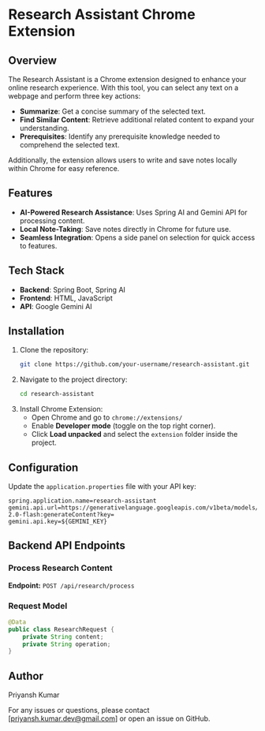 # Research Assistant Chrome Extension

## Overview

The Research Assistant is a Chrome extension designed to enhance your online research experience. With this tool, you can select any text on a webpage and perform three key actions:

- **Summarize**: Get a concise summary of the selected text.
- **Find Similar Content**: Retrieve additional related content to expand your understanding.
- **Prerequisites**: Identify any prerequisite knowledge needed to comprehend the selected text.

Additionally, the extension allows users to write and save notes locally within Chrome for easy reference.

## Features

- **AI-Powered Research Assistance**: Uses Spring AI and Gemini API for processing content.
- **Local Note-Taking**: Save notes directly in Chrome for future use.
- **Seamless Integration**: Opens a side panel on selection for quick access to features.

## Tech Stack

- **Backend**: Spring Boot, Spring AI
- **Frontend**: HTML, JavaScript
- **API**: Google Gemini AI

## Installation

1. Clone the repository:
   ```sh
   git clone https://github.com/your-username/research-assistant.git
   ```
2. Navigate to the project directory:
   ```sh
   cd research-assistant
   ```
3. Install Chrome Extension:
   - Open Chrome and go to `chrome://extensions/`
   - Enable **Developer mode** (toggle on the top right corner).
   - Click **Load unpacked** and select the `extension` folder inside the project.

## Configuration

Update the `application.properties` file with your API key:

```properties
spring.application.name=research-assistant
gemini.api.url=https://generativelanguage.googleapis.com/v1beta/models/gemini-2.0-flash:generateContent?key=
gemini.api.key=${GEMINI_KEY}
```

## Backend API Endpoints

### Process Research Content

**Endpoint:** `POST /api/research/process`



### Request Model

```java
@Data
public class ResearchRequest {
    private String content;
    private String operation;
}
```

## Author
Priyansh Kumar

For any issues or questions, please contact [[priyansh.kumar.dev@gmail.com](mailto\:priyansh.kumar.dev@gmail.com)] or open an issue on GitHub.

